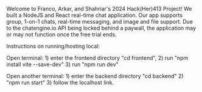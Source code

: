 Welcome to Franco, Arkar, and Shahriar's 2024 Hack(Her)413 Project! We built a NodeJS and React real-time chat application. Our app supports group, 1-on-1 chats, real-time messaging, and image and file support. Due to the chatengine.io API being locked behind a paywall, the application may or may not function once the free trial ends.



Instructions on running/hosting local: 

Open terminal: 1) enter the frontend directory "cd frontend", 2) run "npm install vite --save-dev" 3) run "npm run dev"

Open another terminal: 1) enter the backend directory "cd backend" 2) "npm run start" 3) follow the localhost link.
